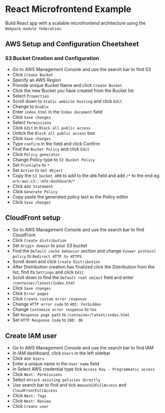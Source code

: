 # React Microfrontend Example

Build React app with a scalable microfrontend architecture using the `Webpack module federation`.

## AWS Setup and Configuration Cheetsheet

### S3 Bucket Creation and Configuration

- Go to AWS Management Console and use the search bar to find S3
- Click `Create Bucket`
- Specify an AWS Region
- Provide unique Bucket Name and click `Create Bucket`
- Click the new Bucket you have created from the Bucket list
- Select `Properties`
- Scroll down to `Static website hosting` and click `Edit`
- Change to `Enable`
- Enter `index.html` in the `Index document` field
- Click `Save changes`
- Select `Permissions`
- Click `Edit` in `Block all public access`
- Untick the `Block all public access` box
- Click `Save changes`
- Type `confirm` in the field and click Confirm
- Find the `Bucket Policy` and click `Edit`
- Click `Policy generator`
- Change Policy type to `S3 Bucket Policy`
- Set `Principle` to `*`
- Set `Action` to `Get Object`
- Copy the `S3 bucket ARN` to add to the `ARN` field and add `/*` to the end
  eg: `arn:aws:s3:::mfe-dashboard/*`
- Click `Add Statement`
- Click `Generate Policy`
- Copy paste the generated policy text to the Policy editor
- Click `Save changes`

## CloudFront setup

- Go to AWS Management Console and use the search bar to find CloudFront
- Click `Create distribution`
- Set `Origin domain` to your S3 bucket
- Find the `Default cache behavior` section and change `Viewer protocol policy` to `Redirect HTTP to HTTPS`
- Scroll down and click `Create Distribution`
- After Distribution creation has finalized click the Distribution from the list, find its `Settings` and click `Edit`
- Scroll down to find the `Default root object` field and enter `/container/latest/index.html`
- Click `Save changes`
- Click `Error pages`
- Click `Create custom error response`
- Change `HTTP error code` to `403: Forbidden`
- Change `Customize error response` to `Yes`
- Set `Response page path` to `/container/latest/index.html`
- Set `HTTP Response Code` to `200: OK`

## Create IAM user

- Go to AWS Management Console and use the search bar to find IAM
- In IAM dashboard, click `Users` in the left sidebar
- Click `Add Users`
- Enter a unique name in the `User name` field
- In Select AWS credential type tick `Access Key - Programmatic access`
- Click `Next: Permissions`
- Select `Attach existing policies directly`
- Use search bar to find and tick `AmazonS3FullAccess` and `CloudFrontFullAccess`
- Click `Next: Tags`
- Click `Next: Review`
- Click `Create user`
